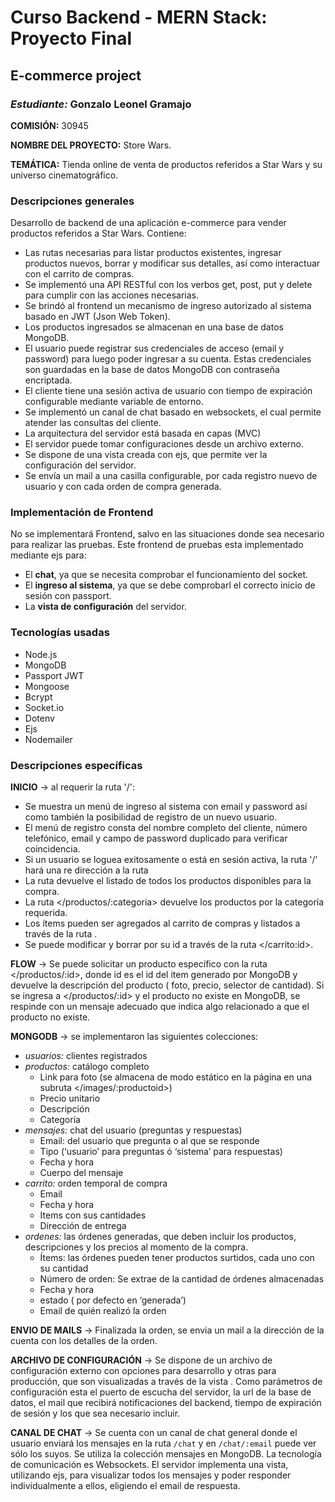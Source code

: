 # Curso Backend - MERN Stack: Proyecto Final
## E-commerce project
### *Estudiante:* Gonzalo Leonel Gramajo

**COMISIÓN:** 30945

**NOMBRE DEL PROYECTO:** Store Wars.

**TEMÁTICA:** Tienda online de venta de productos referidos a Star Wars y su universo cinematográfico.

### Descripciones generales
Desarrollo de backend de una aplicación e-commerce para vender productos referidos a Star Wars. Contiene: 
- Las rutas necesarias para listar productos existentes, ingresar productos nuevos, borrar y modificar sus detalles, así como interactuar con el carrito de compras.
- Se implementó una API RESTful con los verbos get, post, put y delete para cumplir con las acciones necesarias.
- Se brindó al frontend un mecanismo de ingreso autorizado al sistema
basado en JWT (Json Web Token).
- Los productos ingresados se almacenan en una base de datos MongoDB.
- El usuario puede registrar sus credenciales de acceso (email y password) para
luego poder ingresar a su cuenta. Estas credenciales son guardadas en la
base de datos MongoDB con contraseña encriptada.
- El cliente tiene una sesión activa de usuario con tiempo de expiración configurable mediante variable de entorno.
- Se implementó un canal de chat basado en websockets, el cual permite atender
las consultas del cliente.
- La arquitectura del servidor está basada en capas (MVC)
- El servidor puede tomar configuraciones desde un archivo externo.
- Se dispone de una vista creada con ejs, que permite ver la configuración del
servidor.
- Se envía un mail a una casilla configurable, por cada registro nuevo de usuario
y con cada orden de compra generada.

### Implementación de Frontend
No se implementará Frontend, salvo en las situaciones donde sea necesario para realizar las pruebas. Este frontend de pruebas esta implementado mediante ejs para:
- El **chat**, ya que se necesita comprobar el funcionamiento del socket.
- El **ingreso al sistema**, ya que se debe comprobarl el correcto inicio de sesión con passport.
- La **vista de configuración** del servidor.

### Tecnologías usadas
- Node.js
- MongoDB
- Passport JWT
- Mongoose
- Bcrypt
- Socket.io
- Dotenv
- Ejs
- Nodemailer

### Descripciones específicas

**INICIO** -> al requerir la ruta '/':
- Se muestra un menú de ingreso al sistema con email y password así como también la posibilidad de registro de un nuevo usuario.
- El menú de registro consta del nombre completo del cliente, número telefónico, email y campo de password duplicado para verificar coincidencia.
- Si un usuario se loguea exitosamente o está en sesión activa, la ruta '/' hará una re dirección a la ruta </productos>
- La ruta </productos> devuelve el listado de todos los productos disponibles para la compra.
- La ruta </productos/:categoria> devuelve los productos por la categoría requerida.
- Los ítems pueden ser agregados al carrito de compras y listados a través de la ruta </carrito>.
- Se puede modificar y borrar por su id a través de la ruta </carrito:id>.

**FLOW** -> Se puede solicitar un producto específico con la ruta </productos/:id>, donde id es el id del item generado por MongoDB y devuelve la descripción del producto ( foto, precio, selector de cantidad). Si se ingresa a </productos/:id> y el producto no existe en MongoDB, se respinde con un mensaje adecuado que indica algo relacionado a que el producto no existe.

**MONGODB** -> se implementaron las siguientes colecciones:
- *usuarios:* clientes registrados
- *productos:* catálogo completo
  * Link para foto (se almacena de modo estático en la página en una subruta </images/:productoid>)
  * Precio unitario
  * Descripción
  * Categoría
- *mensajes:* chat del usuario (preguntas y respuestas)
  * Email: del usuario que pregunta o al que se responde
  * Tipo (‘usuario’ para preguntas ó ‘sistema’ para respuestas)
  * Fecha y hora
  * Cuerpo del mensaje
- *carrito:* orden temporal de compra
  * Email
  * Fecha y hora
  * Items con sus cantidades
  * Dirección de entrega
- *ordenes:* las órdenes generadas, que deben incluir los productos, descripciones y los precios al momento de la compra.
  * Ítems: las órdenes pueden tener productos surtidos, cada uno con su cantidad
  * Número de orden: Se extrae de la cantidad de órdenes almacenadas
  * Fecha y hora
  * estado ( por defecto en ‘generada’)
  * Email de quién realizó la orden

**ENVIO DE MAILS** -> Finalizada la orden, se envia un mail a la dirección de la cuenta con los detalles de la orden.

**ARCHIVO DE CONFIGURACIÓN** -> Se dispone de un archivo de configuración externo con opciones para desarrollo y otras para producción, que son visualizadas a través de la vista </config>. Como parámetros de configuración esta el puerto de escucha del servidor, la url de la base de datos, el mail que recibirá notificaciones del backend, tiempo de expiración de sesión y los que sea necesario incluir.

**CANAL DE CHAT** -> Se cuenta con un canal de chat general donde el usuario enviará los mensajes en la ruta `/chat` y en `/chat/:email` puede ver sólo los suyos. Se utiliza la colección mensajes en MongoDB. La tecnología de comunicación es Websockets. El servidor implementa una vista, utilizando ejs, para visualizar todos los mensajes y poder responder individualmente a ellos, eligiendo el email de respuesta.